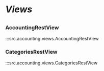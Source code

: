 # ***Views***

##

### AccountingRestView
:::src.accounting.views.AccountingRestView

### CategoriesRestView
:::src.accounting.views.CategoriesRestView
